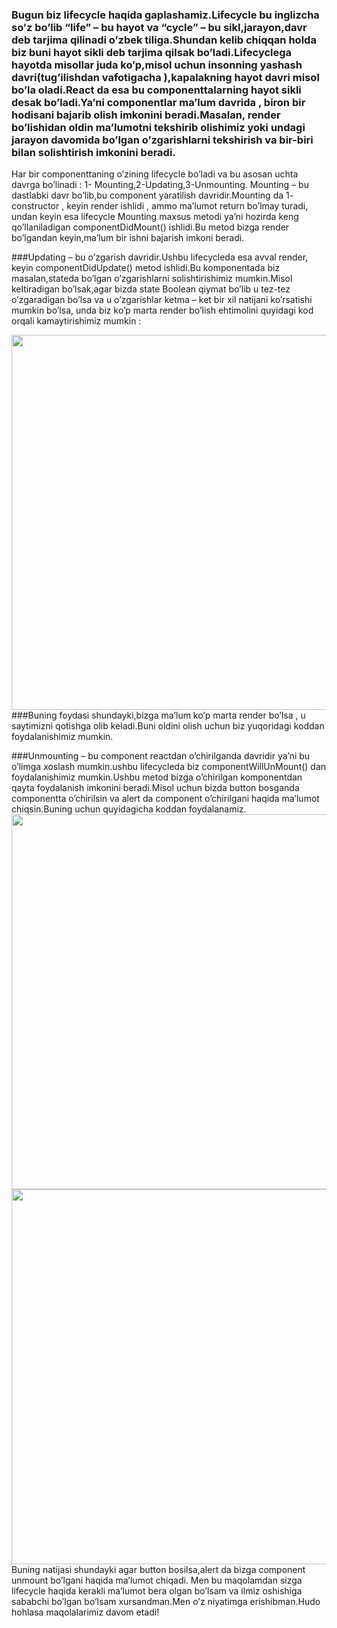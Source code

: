 ### Bugun biz lifecycle haqida gaplashamiz.Lifecycle bu inglizcha so’z bo’lib “life” – bu hayot va “cycle” – bu sikl,jarayon,davr deb tarjima qilinadi o’zbek tiliga.Shundan kelib chiqqan holda biz buni hayot sikli deb tarjima qilsak bo’ladi.Lifecyclega hayotda misollar juda ko’p,misol uchun insonning yashash davri(tug’ilishdan  vafotigacha ),kapalakning hayot davri  misol bo’la oladi.React da esa bu componenttalarning hayot sikli desak bo’ladi.Ya’ni componentlar ma’lum davrida , biron bir hodisani bajarib olish imkonini beradi.Masalan, render bo’lishidan oldin ma’lumotni tekshirib olishimiz yoki undagi jarayon davomida bo’lgan o’zgarishlarni tekshirish va bir-biri bilan solishtirish imkonini beradi.
Har bir componenttaning o’zining lifecycle bo’ladi va bu asosan uchta davrga bo’linadi : 1- Mounting,2-Updating,3-Unmounting.
Mounting – bu dastlabki davr bo’lib,bu component yaratilish davridir.Mounting da 1- constructor , keyin render ishlidi , ammo  ma’lumot return bo’lmay turadi, undan keyin esa lifecycle Mounting  maxsus metodi ya’ni hozirda keng qo’llaniladigan componentDidMount() ishlidi.Bu metod bizga render bo’lgandan keyin,ma’lum  bir ishni bajarish imkoni beradi.

###Updating – bu o’zgarish davridir.Ushbu lifecycleda  esa avval render, keyin componentDidUpdate() metod ishlidi.Bu komponentada biz masalan,stateda bo’lgan o’zgarishlarni solishtirishimiz mumkin.Misol keltiradigan bo’lsak,agar bizda state Boolean qiymat bo’lib u tez-tez o’zgaradigan bo’lsa va u o’zgarishlar ketma – ket bir xil natijani ko’rsatishi mumkin bo’lsa, unda biz ko’p marta render bo’lish ehtimolini quyidagi kod orqali kamaytirishimiz mumkin : 

<img src="https://magenta-bublanina-52c5d3.netlify.app/images/code2.png" width="600px" > <br>
###Buning foydasi shundayki,bizga ma’lum ko’p marta render bo’lsa , u saytimizni qotishga olib keladi.Buni oldini olish uchun biz yuqoridagi koddan foydalanishimiz mumkin.

###Unmounting – bu component reactdan o’chirilganda davridir ya’ni bu o’limga xoslash mumkin.ushbu lifecycleda biz componentWillUnMount() dan foydalanishimiz mumkin.Ushbu metod bizga o’chirilgan komponentdan qayta foydalanish imkonini beradi.Misol uchun bizda button bosganda componentta o’chirilsin va alert da component o’chirilgani haqida ma’lumot chiqsin.Buning uchun quyidagicha koddan foydalanamiz.
<img src="https://magenta-bublanina-52c5d3.netlify.app/images/code4.png" width="600px">
<img src="https://magenta-bublanina-52c5d3.netlify.app/images/code2.png" width="600px">
Buning natijasi shundayki agar button bosilsa,alert da bizga component unmount bo’lgani haqida ma’lumot chiqadi.
Men bu maqolamdan sizga lifecycle haqida kerakli ma’lumot bera olgan bo’lsam va ilmiz oshishiga sababchi bo’lgan bo’lsam xursandman.Men o’z niyatimga erishibman.Hudo hohlasa maqolalarimiz davom etadi! 
